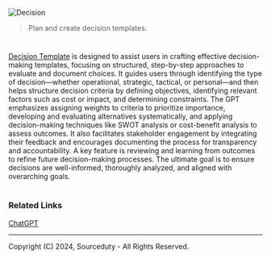 ![Decision](https://github.com/user-attachments/assets/b14368b5-5994-46c5-a039-d193912377f3)

> Plan and create decision templates.
#

[Decision Template](https://chatgpt.com/g/g-ynTJkhacQ-decision-template) is designed to assist users in crafting effective decision-making templates, focusing on structured, step-by-step approaches to evaluate and document choices. It guides users through identifying the type of decision—whether operational, strategic, tactical, or personal—and then helps structure decision criteria by defining objectives, identifying relevant factors such as cost or impact, and determining constraints. The GPT emphasizes assigning weights to criteria to prioritize importance, developing and evaluating alternatives systematically, and applying decision-making techniques like SWOT analysis or cost-benefit analysis to assess outcomes. It also facilitates stakeholder engagement by integrating their feedback and encourages documenting the process for transparency and accountability. A key feature is reviewing and learning from outcomes to refine future decision-making processes. The ultimate goal is to ensure decisions are well-informed, thoroughly analyzed, and aligned with overarching goals.

#
### Related Links

[ChatGPT](https://github.com/sourceduty/ChatGPT)

***
Copyright (C) 2024, Sourceduty - All Rights Reserved.
